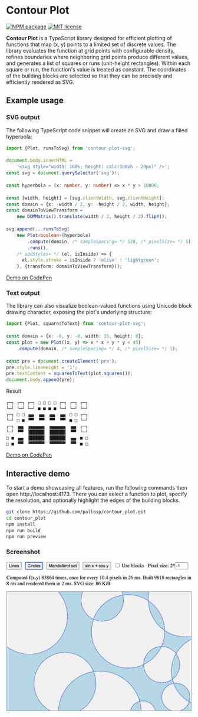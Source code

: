 # Contour Plot

[![NPM package](https://img.shields.io/npm/v/contour-plot-svg.svg?style=flat)](https://npmjs.org/package/contour-plot-svg "View this project on npm")
[![MIT license](https://img.shields.io/badge/license-MIT-brightgreen.svg)](https://opensource.org/licenses/MIT)

**Contour Plot** is a TypeScript library designed for efficient plotting of functions that map (x, y) points to a limited set of discrete values. The library evaluates the function at grid points with configurable density, refines boundaries where neighboring grid points produce different values, and generates a list of squares or runs (unit-height rectangles). Within each square or run, the function's value is treated as constant. The coordinates of the building blocks are selected so that they can be precisely and efficiently rendered as SVG.

## Example usage

### SVG output

The following TypeScript code snippet will create an SVG and draw a filled hyperbola:

```typescript
import {Plot, runsToSvg} from 'contour-plot-svg';

document.body.innerHTML =
    '<svg style="width: 100%; height: calc(100vh - 20px)" />';
const svg = document.querySelector('svg')!;

const hyperbola = (x: number, y: number) => x * y > 10000;

const [width, height] = [svg.clientWidth, svg.clientHeight];
const domain = {x: -width / 2, y: -height / 2, width, height};
const domainToViewTransform =
    new DOMMatrix().translate(width / 2, height / 2).flipY();

svg.append(...runsToSvg(
    new Plot<boolean>(hyperbola)
        .compute(domain, /* sampleSpacing= */ 128, /* pixelSize= */ 1)
        .runs(),
    /* addStyles= */ (el, isInside) => {
      el.style.stroke = isInside ? 'olive' : 'lightgreen';
    }, {transform: domainToViewTransform}));
```

[Demo on CodePen](https://codepen.io/Peter-Pallos/full/wBvWRBJ)

### Text output

The library can also visualize boolean-valued functions using Unicode block drawing character, exposing the plot's underlying structure:

```typescript
import {Plot, squaresToText} from 'contour-plot-svg';

const domain = {x: -8, y: -8, width: 16, height: 8};
const plot = new Plot((x, y) => x * x + y * y < 45)
    .compute(domain, /* sampleSpacing= */ 4, /* pixelSize= */ 1);

const pre = document.createElement('pre');
pre.style.lineHeight = '1';
pre.textContent = squaresToText(plot.squares());
document.body.append(pre);
```

Result

```
┌─┐ ┌─┐ ┌─┐ □ □ □ □ ┌─┐ ┌─┐ ┌─┐ 
└─┘ └─┘ └─┘ ■ ■ ■ ■ └─┘ └─┘ └─┘ 
┌─┐ □ □ ▗▄▖ ▗▄▖ ▗▄▖ ▗▄▖ □ □ ┌─┐ 
└─┘ □ ■ ▝▀▘ ▝▀▘ ▝▀▘ ▝▀▘ ■ □ └─┘ 
┌─┐ ▗▄▖ ▗▄▄▄▄▄▖ ▗▄▄▄▄▄▖ ▗▄▖ ┌─┐ 
└─┘ ▝▀▘ ▐█████▌ ▐█████▌ ▝▀▘ └─┘ 
□ ■ ▗▄▖ ▐█████▌ ▐█████▌ ▗▄▖ ■ □ 
□ ■ ▝▀▘ ▝▀▀▀▀▀▘ ▝▀▀▀▀▀▘ ▝▀▘ ■ □ 
```

[Demo on CodePen](https://codepen.io/Peter-Pallos/full/vEYKvag)

## Interactive demo

To start a demo showcasing all features, run the following commands then open http://localhost:4173.
There you can select a function to plot, specify the resolution, and optionally highlight the edges of the building blocks.

```sh
git clone https://github.com/pallosp/contour_plot.git
cd contour_plot
npm install
npm run build
npm run preview
```

### Screenshot

<img src="screenshot.png" alt="demo screenshot" style="width:587px;"/>
